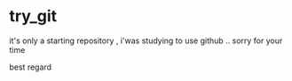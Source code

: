 try_git
=======
it's only a starting repository , i'was studying to use github .. sorry for your time 

best regard 
